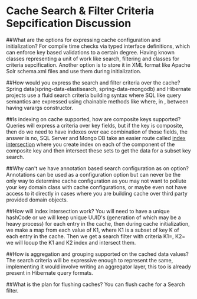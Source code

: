 # Cache Search & Filter Criteria Sepcification Discussion

##What are the options for expressing cache configuration and initialization?
For compile time checks via typed interface definitions, which can enforce key based validations to a certain degree. Having known classes representing a unit of work like search, filtering and classes for criteria sepcification.
Another option is to store it in XML format like Apache Solr schema.xml files and use them during initialization.

##How would you express the search and filter criteria over the cache?
Spring data(spring-data-elastisearch, spring-data-mongodb) and Hibernate projects use a fluid search criteria building syntax where SQL like query semantics are expressed using chainable methods like where, in , between having varargs constructor. 

##Is indexing on cache supported, how are composite keys supported?
Queries will express a criteria over key fields, but if the key is composite, then do we need to have indexes over eac combination of those fields, the answer is no, SQL Server and Mongo DB take an easier route called [index intersection](https://docs.mongodb.org/manual/core/index-intersection/) where you create index on each of the component of the composite key and then intersect these sets to get the data for a subset key search.

##Why can't we have annotation based search configuration as on option?
Annotations can be used as a configuration option but can never be the only way to determine cache configuration as you may not want to pollute your key domain class with cache configurations, or maybe even not have access to it directly in cases where you are building cache over third party provided domain objects.

##How will index intersection work?
You will need to have a unique hashCode or we will keep unique UUID's (generation of which may be a heavy process) for each entry in the cache, then during cache initialization, we make a map from each value of K1, where K1 is a subset of key K of each entry in the cache. Then we get a search filter with criteria K1=<some-value>, K2=<some-other-value> we will looup the K1 and K2 index and intersect them.

##How is aggregation and grouping supported on the cached data values?
The search criteria will be expressive enough to represent the same, implementing it would involve writing an aggregator layer, this too is already present in Hibernate query formats.

##What is the plan for flushing caches?
You can flush cache for a Search filter.


